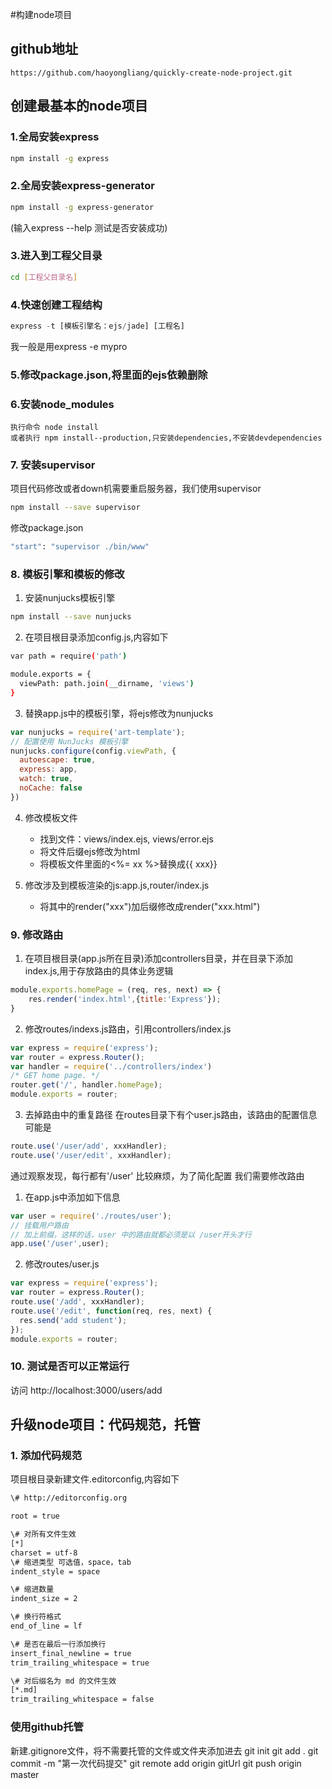 #构建node项目

## github地址 
	https://github.com/haoyongliang/quickly-create-node-project.git

## 创建最基本的node项目

### 1.全局安装express

```bash
npm install -g express
```

### 2.全局安装express-generator

```bash
npm install -g express-generator
```
(输入express --help 测试是否安装成功) 

### 3.进入到工程父目录

```bash
cd [工程父目录名]
```

### 4.快速创建工程结构

```javascript
express -t [模板引擎名：ejs/jade] [工程名]   
```
我一般是用express -e mypro

### 5.修改package.json,将里面的ejs依赖删除

### 6.安装node_modules

	执行命令 node install 
	或者执行 npm install--production,只安装dependencies,不安装devdependencies

### 7. 安装supervisor

项目代码修改或者down机需要重启服务器，我们使用supervisor
```bash
npm install --save supervisor
```
修改package.json
```bash
"start": "supervisor ./bin/www"
```
### 8. 模板引擎和模板的修改

1. 安装nunjucks模板引擎
```bash
npm install --save nunjucks
```

2. 在项目根目录添加config.js,内容如下
```bash
var path = require('path')

module.exports = {
  viewPath: path.join(__dirname, 'views')
}

```

3. 替换app.js中的模板引擎，将ejs修改为nunjucks

```javascript
var nunjucks = require('art-template');
// 配置使用 NunJucks 模板引擎
nunjucks.configure(config.viewPath, {
  autoescape: true,
  express: app,
  watch: true,
  noCache: false
})
```

4. 修改模板文件
	- 找到文件：views/index.ejs, views/error.ejs
	- 将文件后缀ejs修改为html
	- 将模板文件里面的<%= xx %>替换成{{  xxx}}

4. 修改涉及到模板渲染的js:app.js,router/index.js
	- 将其中的render("xxx")加后缀修改成render("xxx.html")


### 9. 修改路由
1. 在项目根目录(app.js所在目录)添加controllers目录，并在目录下添加index.js,用于存放路由的具体业务逻辑

```javascript    
module.exports.homePage = (req, res, next) => { 
	res.render('index.html',{title:'Express'});
}
```

2. 修改routes/indexs.js路由，引用controllers/index.js

```javascript
var express = require('express');
var router = express.Router();
var handler = require('../controllers/index')
/* GET home page. */
router.get('/', handler.homePage);
module.exports = router;
```


3. 去掉路由中的重复路径
在routes目录下有个user.js路由，该路由的配置信息可能是
```javascript
route.use('/user/add', xxxHandler);
route.use('/user/edit', xxxHandler);
```

通过观察发现，每行都有'/user' 比较麻烦，为了简化配置
我们需要修改路由
1. 在app.js中添加如下信息

```javascript
var user = require('./routes/user');
// 挂载用户路由
// 加上前缀，这样的话，user 中的路由就都必须是以 /user开头才行
app.use('/user',user);
```

2. 修改routes/user.js

```javascript
var express = require('express');
var router = express.Router();
route.use('/add', xxxHandler);
route.use('/edit', function(req, res, next) {
  res.send('add student');
});
module.exports = router;
```


### 10. 测试是否可以正常运行      

访问 http://localhost:3000/users/add 

## 升级node项目：代码规范，托管

### 1. 添加代码规范
项目根目录新建文件.editorconfig,内容如下

```bash
\# http://editorconfig.org

root = true

\# 对所有文件生效 
[*] 
charset = utf-8 
\# 缩进类型 可选值，space，tab 
indent_style = space

\# 缩进数量 
indent_size = 2

\# 换行符格式 
end_of_line = lf

\# 是否在最后一行添加换行 
insert_final_newline = true 
trim_trailing_whitespace = true

\# 对后缀名为 md 的文件生效 
[*.md] 
trim_trailing_whitespace = false
```

### 使用github托管
新建.gitignore文件，将不需要托管的文件或文件夹添加进去
git init 
git add .
git commit -m "第一次代码提交"
git remote add origin gitUrl
git push origin master